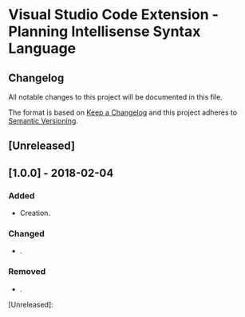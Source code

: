 # Visual Studio Code Extension - Planning Intellisense Syntax Language

## Changelog
All notable changes to this project will be documented in this file.

The format is based on [Keep a Changelog](http://keepachangelog.com/en/1.0.0/)
and this project adheres to [Semantic Versioning](http://semver.org/spec/v2.0.0.html).

## [Unreleased]

## [1.0.0] - 2018-02-04
### Added
- Creation.

### Changed
- .

### Removed
- .


[Unreleased]: 